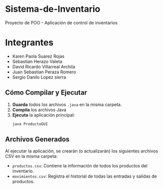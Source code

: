 # Sistema-de-Inventario
Proyecto de POO - Aplicación de control de inventarios

# Integrantes
- Karen Paola Suarez Rojas
- Sebastian Herazo Valeta
- David Ricardo Villarreal Archila
- Juan Sebastian Peraza Romero
- Sergio Danilo Lopez sierra

## Cómo Compilar y Ejecutar

1.  **Guarda** todos los archivos `.java` en la misma carpeta.
2.  **Compila** los archivos Java
3.  **Ejecuta** la aplicación principal:
    ```bash
    java ProductoGUI
    ```

## Archivos Generados

Al ejecutar la aplicación, se crearán (o actualizarán) los siguientes archivos CSV en la misma carpeta:
* `productos.csv`: Contiene la información de todos los productos del inventario.
* `movimientos.csv`: Registra el historial de todas las entradas y salidas de productos.
